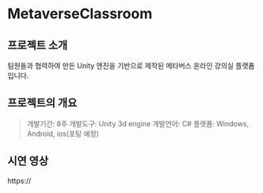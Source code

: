 # MetaverseClassroom

## 프로젝트 소개
팀원들과 협력하여 만든 Unity 엔진을 기반으로 제작된 메타버스 온라인 강의실 플랫폼 입니다.

## 프로젝트의 개요
> 개발기간: 8주
> 개발도구: Unity 3d engine
> 개발언어: C#
> 플랫폼: Windows, Android, ios(포팅 예정)

## 시연 영상
https://
